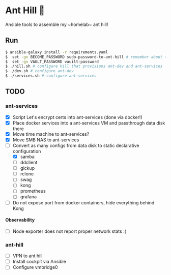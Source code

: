 # Ant Hill 🐜

Ansible tools to assemble my ~homelab~ ant hill!

## Run

```bash
$ ansible-galaxy install -r requirements.yaml
$  set -gx BECOME_PASSWORD sudo-password-to-ant-hill # remember about the space to not write this to history!
$  set -gx VAULT_PASSWORD vauilt-password
$ ./hill.sh # configure hill that provisions ant-dev and ant-services
$ ./dev.sh # configure ant-dev
$ ./services.sh # configure ant-services
```

## TODO

### ant-services

- [X] Script Let's encrypt certs into ant-services (done via docker!)
- [X] Place docker services into a ant-services VM and passthrough data disk there
- [X] Move time machine to ant-services?
- [X] Move SMB NAS to ant-services
- [ ] Convert as many configs from data disk to static declarative configuration
    - [X] samba
    - [ ] ddclient
    - [ ] gickup
    - [ ] rclone
    - [ ] swag
    - [ ] kong
    - [ ] prometheus
    - [ ] grafana
- [ ] Do not expose port from docker containers, hide everything behind Kong

#### Observability

- [ ] Node exporter does not report proper network stats :(

### ant-hill

- [ ] VPN to ant hill
- [ ] Install cockpit via Ansible
- [ ] Configure vmbridge0